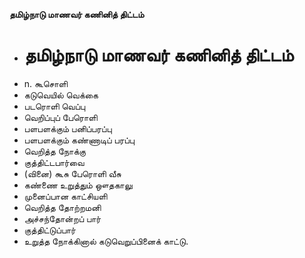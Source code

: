 **தமிழ்நாடு மாணவர் கணினித் திட்டம்**
- # தமிழ்நாடு மாணவர் கணினித் திட்டம்
- n. கூசொளி
- கடுவெயில் வெக்கை
- படரொளி வெப்பு
- வெறிப்புப் பேரொளி
- பளபளக்கும் பனிப்பரப்பு
- பளபளக்கும் கண்ணாடிப் பரப்பு
- வெறித்த நோக்கு
- குத்திட்டபார்வை
- (வினை) கூசு பேரொளி வீசு
- கண்ணை உறுத்தும் ஔதகாலு
- முனைப்பான காட்சியளி
- வெறித்த தோற்றமனி
- அச்சந்தோன்றப் பார்
- குத்திட்டுப்பார்
- உறுத்த நோக்கினால் கடுவெறுப்பினைக் காட்டு.

